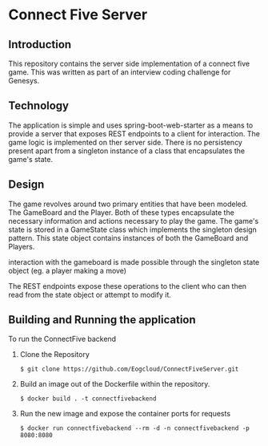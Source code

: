 # Connect Five Server

## Introduction
This repository contains the server side implementation of a connect five game. This was written as part of an interview coding challenge for Genesys.

## Technology
The application is simple and uses spring-boot-web-starter as a means to provide a server that exposes REST endpoints to a client for interaction. The game logic is implemented on ther server side. There is no persistency present apart from a singleton instance of a class that encapsulates the game's state.

## Design
The game revolves around two primary entities that have been modeled. The GameBoard and the Player. Both of these types encapsulate the necessary information and actions necessary to play the game. The game's state is stored in a GameState class which implements the singleton design pattern. This state object contains instances of both the GameBoard and Players. 

interaction with the gameboard is made possible through the singleton state object (eg. a player making a move)

The REST endpoints expose these operations to the client who can then read from the state object or attempt to modify it.

## Building and Running the application
To run the ConnectFive backend

1. Clone the Repository
   ```
   $ git clone https://github.com/Eogcloud/ConnectFiveServer.git
   ```
2. Build an image out of the Dockerfile within the repository.
   ```
   $ docker build . -t connectfivebackend
   ```
3. Run the new image and expose the container ports for requests
   ```
   $ docker run connectfivebackend --rm -d -n connectfivebackend -p 8080:8080 
   ```